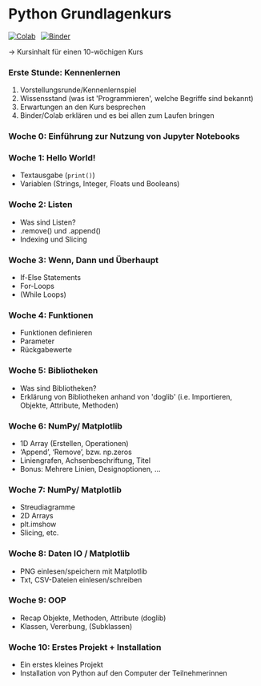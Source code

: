 # **Python Grundlagenkurs** 
[![Colab](https://colab.research.google.com/assets/colab-badge.svg)](https://colab.research.google.com/github/starcodecourses/Python-Grundlagen/blob/main) &thinsp; [![Binder](https://mybinder.org/badge_logo.svg)](https://mybinder.org/v2/gh/starcodecourses/Python-Grundlagen/HEAD)  

→ Kursinhalt für einen 10-wöchigen Kurs 

### Erste Stunde: Kennenlernen 
1. Vorstellungsrunde/Kennenlernspiel
2. Wissensstand (was ist 'Programmieren', welche Begriffe sind bekannt)
3. Erwartungen an den Kurs besprechen
4. Binder/Colab erklären und es bei allen zum Laufen bringen

### Woche 0: Einführung zur Nutzung von Jupyter Notebooks

### Woche 1: Hello World!
- Textausgabe (`print()`)
- Variablen (Strings, Integer, Floats und Booleans)

### Woche 2: Listen
- Was sind Listen?
- .remove() und .append()
- Indexing und Slicing

### Woche 3: Wenn, Dann und Überhaupt
- If-Else Statements
- For-Loops
- (While Loops)

### Woche 4: Funktionen
- Funktionen definieren
- Parameter
- Rückgabewerte

### Woche 5: Bibliotheken
- Was sind Bibliotheken?
- Erklärung von Bibliotheken anhand von 'doglib' (i.e. Importieren, Objekte, Attribute, Methoden)

### Woche 6: NumPy/ Matplotlib
- 1D Array (Erstellen, Operationen)
- ‘Append’, ‘Remove’, bzw. np.zeros
- Liniengrafen, Achsenbeschriftung, Titel
- Bonus: Mehrere Linien, Designoptionen, ...

### Woche 7: NumPy/ Matplotlib
- Streudiagramme
- 2D Arrays
- plt.imshow
- Slicing, etc.

### Woche 8: Daten IO / Matplotlib
- PNG einlesen/speichern mit Matplotlib
- Txt, CSV-Dateien einlesen/schreiben

### Woche 9: OOP
- Recap Objekte, Methoden, Attribute (doglib)
- Klassen, Vererbung, (Subklassen)

### Woche 10: Erstes Projekt + Installation 
- Ein erstes kleines Projekt 
- Installation von Python auf den Computer der Teilnehmerinnen 